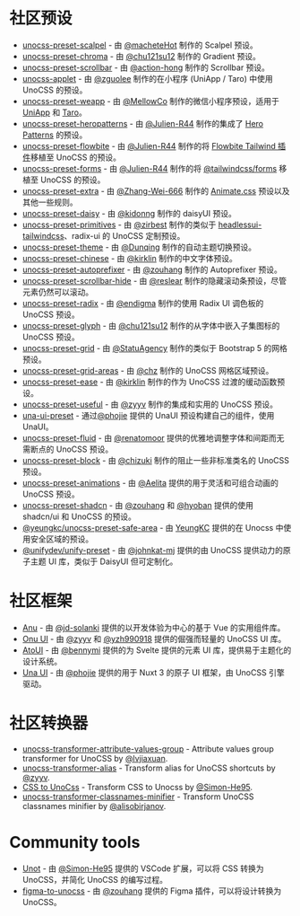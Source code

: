 # 社区预设

- [unocss-preset-scalpel](https://github.com/macheteHot/unocss-preset-scalpel) - 由 [@macheteHot](https://github.com/macheteHot/) 制作的 Scalpel 预设。
- [unocss-preset-chroma](https://github.com/chu121su12/unocss-preset-chroma) - 由 [@chu121su12](https://github.com/chu121su12) 制作的 Gradient 预设。
- [unocss-preset-scrollbar](https://github.com/action-hong/unocss-preset-scrollbar) - 由 [@action-hong](https://github.com/action-hong) 制作的 Scrollbar 预设。
- [unocss-applet](https://github.com/unocss-applet/unocss-applet) - 由 [@zguolee](https://github.com/zguolee) 制作的在小程序 (UniApp / Taro) 中使用 UnoCSS 的预设。
- [unocss-preset-weapp](https://github.com/MellowCo/unocss-preset-weapp) - 由 [@MellowCo](https://github.com/MellowCo) 制作的微信小程序预设，适用于 [UniApp](https://uniapp.dcloud.io) 和 [Taro](https://taro-docs.jd.com/taro/docs)。
- [unocss-preset-heropatterns](https://github.com/Julien-R44/unocss-preset-heropatterns) - 由 [@Julien-R44](https://github.com/Julien-R44) 制作的集成了 [Hero Patterns](https://heropatterns.com/) 的预设。
- [unocss-preset-flowbite](https://github.com/Julien-R44/unocss-preset-flowbite) - 由 [@Julien-R44](https://github.com/Julien-R44) 制作的将 [Flowbite Tailwind 插件](https://github.com/themesberg/flowbite)移植至 UnoCSS 的预设。
- [unocss-preset-forms](https://github.com/Julien-R44/unocss-preset-forms) - 由 [@Julien-R44](https://github.com/Julien-R44) 制作的将 [@tailwindcss/forms](https://github.com/tailwindlabs/tailwindcss-forms) 移植至 UnoCSS 的预设。
- [unocss-preset-extra](https://github.com/MoomFE/unocss-preset-extra) - 由 [@Zhang-Wei-666](https://github.com/Zhang-Wei-666) 制作的 [Animate.css](https://animate.style) 预设以及其他一些规则。
- [unocss-preset-daisy](https://github.com/kidonng/unocss-preset-daisy) - 由 [@kidonng](https://github.com/kidonng) 制作的 daisyUI 预设。
- [unocss-preset-primitives](https://github.com/zirbest/unocss-preset-primitives) - 由 [@zirbest](https://github.com/zirbest) 制作的类似于 [headlessui-tailwindcss](https://github.com/tailwindlabs/headlessui/tree/main/packages/%40headlessui-tailwindcss)、radix-ui 的 UnoCSS 定制预设。
- [unocss-preset-theme](https://github.com/Dunqing/unocss-preset-theme) - 由 [@Dunqing](https://github.com/Dunqing) 制作的自动主题切换预设。
- [unocss-preset-chinese](https://github.com/kirklin/unocss-preset-chinese) - 由 [@kirklin](https://github.com/kirklin) 制作的中文字体预设。
- [unocss-preset-autoprefixer](https://github.com/zouhangwithsweet/unocss-preset-autoprefixer) - 由 [@zouhang](https://github.com/zouhangwithsweet) 制作的 Autoprefixer 预设。
- [unocss-preset-scrollbar-hide](https://github.com/reslear/unocss-preset-scrollbar-hide) - 由 [@reslear](https://github.com/reslear) 制作的隐藏滚动条预设，尽管元素仍然可以滚动。
- [unocss-preset-radix](https://github.com/endigma/unocss-preset-radix) - 由 [@endigma](https://github.com/endigma) 制作的使用 Radix UI 调色板的 UnoCSS 预设。
- [unocss-preset-glyph](https://github.com/chu121su12/unocss-preset-glyph) - 由 [@chu121su12](https://github.com/chu121su12) 制作的从字体中嵌入子集图标的 UnoCSS 预设。
- [unocss-preset-grid](https://github.com/StatuAgency/unocss-preset-grid) - 由 [@StatuAgency](https://github.com/StatuAgency) 制作的类似于 Bootstrap 5 的网格预设。
- [unocss-preset-grid-areas](https://github.com/chz/unocss-preset-grid-areas) - 由 [@chz](https://github.com/chz) 制作的 UnoCSS 网格区域预设。
- [unocss-preset-ease](https://github.com/kirklin/unocss-preset-ease) - 由 [@kirklin](https://github.com/kirklin) 制作的作为 UnoCSS 过渡的缓动函数预设。
- [unocss-preset-useful](https://github.com/unpreset/unocss-preset-useful) - 由 [@zyyv](https://github.com/zyyv) 制作的集成和实用的 UnoCSS 预设。
- [una-ui-preset](https://unaui.com/getting-started/installation#presets-mode) - 通过[@phojie](https://github.com/phojie) 提供的 UnaUI 预设构建自己的组件，使用 UnaUI。
- [unocss-preset-fluid](https://renatomoor.github.io/unocss-preset-fluid/) - 由 [@renatomoor](https://github.com/renatomoor) 提供的优雅地调整字体和间距而无需断点的 UnoCSS 预设。
- [unocss-preset-block](https://github.com/unpreset/unocss-preset-block) - 由 [@chizuki](https://github.com/chizukicn) 制作的阻止一些非标准类名的 UnoCSS 预设。
- [unocss-preset-animations](https://unocss-preset-animations.aelita.me/) - 由 [@Aelita](https://github.com/xsjcTony) 提供的用于灵活和可组合动画的 UnoCSS 预设。
- [unocss-preset-shadcn](https://github.com/hyoban/unocss-preset-shadcn#readme) - 由 [@zouhang](https://github.com/zouhangwithsweet) 和 [@hyoban](https://github.com/hyoban) 提供的使用 shadcn/ui 和 UnoCSS 的预设。
- [@yeungkc/unocss-preset-safe-area](https://github.com/YeungKC/unocss-preset-safe-area) - 由 [YeungKC](https://github.com/YeungKC) 提供的在 Unocss 中使用安全区域的预设。
- [@unifydev/unify-preset](https://github.com/unify-ui-dev/unify-preset/blob/main/README.md) - 由 [@johnkat-mj](https://github.com/Johnkat-Mj) 提供的由 UnoCSS 提供动力的原子主题 UI 库，类似于 DaisyUI 但可定制化。

# 社区框架

- [Anu](https://github.com/jd-solanki/anu) - 由 [@jd-solanki](https://github.com/jd-solanki) 提供的以开发体验为中心的基于 Vue 的实用组件库。
- [Onu UI](https://github.com/onu-ui/onu-ui) - 由 [@zyyv](https://github.com/zyyv) 和 [@yzh990918](https://github.com/yzh990918) 提供的倔强而轻量的 UnoCSS UI 库。
- [AtoUI](https://github.com/bennymi/ato-ui) - 由 [@bennymi](https://github.com/bennymi) 提供的为 Svelte 提供的元素 UI 库，提供易于主题化的设计系统。
- [Una UI](https://unaui.com/) - 由 [@phojie](https://github.com/phojie) 提供的用于 Nuxt 3 的原子 UI 框架，由 UnoCSS 引擎驱动。

# 社区转换器

- [unocss-transformer-attribute-values-group](https://github.com/lvjiaxuan/unocss-transformer-attribute-values-group) - Attribute values group transformer for UnoCSS by [@lvjiaxuan](https://github.com/lvjiaxuan).
- [unocss-transformer-alias](https://github.com/zyyv/unocss-transformer-alias) - Transform alias for UnoCSS shortcuts by [@zyyv](https://github.com/zyyv).
- [CSS to UnoCss](https://github.com/Simon-He95/transformToUnoCSS) - Transform CSS to Unocss by [@Simon-He95](https://github.com/Simon-He95).
- [unocss-transformer-classnames-minifier](https://github.com/alisobirjanov/unocss-transformer-classnames-minifier) - Transform UnoCSS classnames minifier by [@alisobirjanov](https://github.com/alisobirjanov).

# Community tools

- [Unot](https://github.com/Simon-He95/unot) - 由 [@Simon-He95](https://github.com/Simon-He95) 提供的 VSCode 扩展，可以将 CSS 转换为 UnoCSS，并简化 UnoCSS 的编写过程。
- [figma-to-unocss](https://github.com/zouhangwithsweet/figma-to-unocss) - 由 [@zouhang](https://github.com/zouhangwithsweet) 提供的 Figma 插件，可以将设计转换为 UnoCSS。
